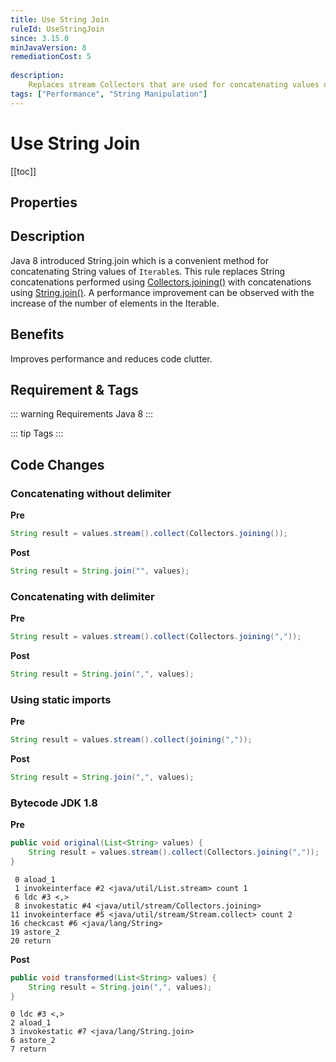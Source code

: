 ```yaml
---
title: Use String Join
ruleId: UseStringJoin
since: 3.15.0
minJavaVersion: 8
remediationCost: 5
    
description:
    Replaces stream Collectors that are used for concatenating values of a collection with StringJoiner.
tags: ["Performance", "String Manipulation"]
---
```


# Use String Join

[[toc]]

## Properties

<RuleProperties />

## Description

Java 8 introduced String.join which is a convenient method for concatenating String values of `Iterable`s. 
This rule replaces String concatenations performed using [Collectors.joining()](https://docs.oracle.com/javase/8/docs/api/java/util/stream/Collectors.html#joining-java.lang.CharSequence-) with concatenations using [String.join()](https://docs.oracle.com/javase/8/docs/api/java/lang/String.html#join-java.lang.CharSequence-java.lang.Iterable-). 
A performance improvement can be observed with the increase of the number of elements in the Iterable. 

## Benefits

Improves performance and reduces code clutter. 

## Requirement & Tags

::: warning Requirements
Java 8
:::

::: tip Tags
<TagLinks />
:::

## Code Changes

### Concatenating without delimiter

__Pre__
```java
String result = values.stream().collect(Collectors.joining());
```

__Post__
```java
String result = String.join("", values);
```

### Concatenating with delimiter
__Pre__
```java
String result = values.stream().collect(Collectors.joining(","));
```

__Post__
```java
String result = String.join(",", values);
```

### Using static imports
__Pre__
```java
String result = values.stream().collect(joining(","));
```

__Post__
```java
String result = String.join(",", values);
```


### Bytecode JDK 1.8 

__Pre__
```java
public void original(List<String> values) {
    String result = values.stream().collect(Collectors.joining(","));
}
```

```
 0 aload_1
 1 invokeinterface #2 <java/util/List.stream> count 1
 6 ldc #3 <,>
 8 invokestatic #4 <java/util/stream/Collectors.joining>
11 invokeinterface #5 <java/util/stream/Stream.collect> count 2
16 checkcast #6 <java/lang/String>
19 astore_2
20 return
```

__Post__
```java
public void transformed(List<String> values) {
    String result = String.join(",", values);
}
```

```
0 ldc #3 <,>
2 aload_1
3 invokestatic #7 <java/lang/String.join>
6 astore_2
7 return
```

<VersionNotice />